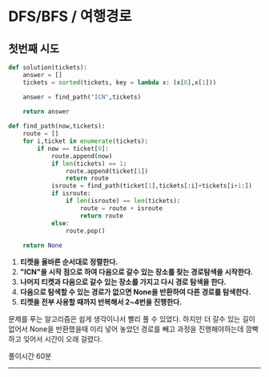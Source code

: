 # DFS/BFS / 여행경로

## 첫번째 시도

```python
def solution(tickets):
    answer = []
    tickets = sorted(tickets, key = lambda x: (x[0],x[1])) 

    answer = find_path("ICN",tickets)
    
    return answer

def find_path(now,tickets):
    route = []
    for i,ticket in enumerate(tickets):
        if now == ticket[0]:
            route.append(now)
            if len(tickets) == 1:
                route.append(ticket[1])
                return route
            isroute = find_path(ticket[1],tickets[:i]+tickets[i+1:])
            if isroute:
                if len(isroute) == len(tickets):
                    route = route + isroute
                    return route
            else:
                route.pop()
    
    return None
```

1. __티켓을 올바른 순서대로 정렬한다.__
2. __"ICN"을 시작 점으로 하여 다음으로 갈수 있는 장소를 찾는 경로탐색을 시작한다.__
3. __나머지 티켓과 다음으로 갈수 있는 장소를 가지고 다시 경로 탐색을 한다.__
4. __다음으로 탐색할 수 있는 경로가 없으면 None을 반환하여 다른 경로를 탐색한다.__
5. __티켓을 전부 사용할 때까지 반복해서 2~4번을 진행한다.__



문제를 푸는 알고리즘은 쉽게 생각이나서 빨리 풀 수 있었다.
하지만 더 갈수 있는 길이 없어서 None을 반환했을때 미리 넣어 놓았던 경로를 빼고 과정을 진행해야하는데 깜빡하고 잊어서 시간이 오래 걸렸다.

풀이시간 60분





___





